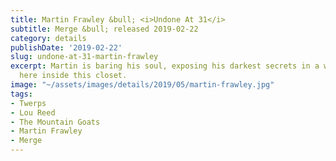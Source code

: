 ```yaml
---
title: Martin Frawley &bull; <i>Undone At 31</i>
subtitle: Merge &bull; released 2019-02-22
category: details
publishDate: '2019-02-22'
slug: undone-at-31-martin-frawley
excerpt: Martin is baring his soul, exposing his darkest secrets in a whispered croon,
  here inside this closet.
image: "~/assets/images/details/2019/05/martin-frawley.jpg"
tags:
- Twerps
- Lou Reed
- The Mountain Goats
- Martin Frawley
- Merge
---
```


